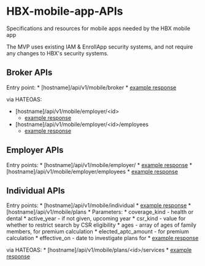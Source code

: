# HBX-mobile-app-APIs
Specifications and resources for mobile apps needed by the HBX mobile app

The MVP uses existing IAM & EnrollApp security systems, and not require any changes to HBX's security systems.

## Broker APIs

Entry point: 
	* [hostname]/api/v1/mobile/broker
	    * [example response](generated/broker_1/broker_details.json)

via HATEOAS:
   * [hostname]/api/v1/mobile/employer/&lt;id&gt;
      * [example response](generated/broker_1/employer_details_0.json)
   *  [hostname]/api/v1/mobile/employer/&lt;id&gt;/employees
      * [example response](generated/broker_1/roster_0.json)

## Employer APIs

Entry points: 
	* [hostname]/api/v1/mobile/employer/
    	* [example response](generated/er_in_open_enrollment/employer_details.json)
	* [hostname]/api/v1/mobile/employer/employees
    	* [example response](generated/er_in_open_enrollment/roster.json)

## Individual APIs

Entry points: 
	* [hostname]/api/v1/mobile/individual
    	* [example response](generated/individual_aptc/insured.json)
	* [hostname]/api/v1/mobile/plans
    	* Parameters:
       		* coverage_kind - health or dental
        	* active_year - if not given, upcoming year
        	* csr_kind - value for whether to restrict search by CSR eligibility
        	* ages - array of ages of family members, for premium calculation
       		* elected_aptc_amount - for premium calculation
        	* effective_on - date to investigate plans for
   		* [example response](generated/plans_for_uqhp_family/plans.json)

via HATEOAS:
	* [hostname]/api/v1/mobile/plans/&lt;id&gt;/services
		* [example response](generated/services/service_rates.json)



